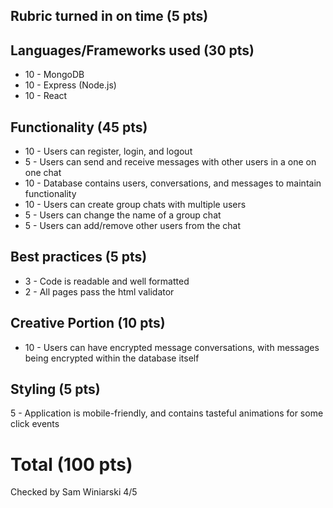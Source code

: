 ## Rubric turned in on time (5 pts)

## Languages/Frameworks used (30 pts)
* 10 - MongoDB 
* 10 - Express (Node.js) 
* 10 - React
 
## Functionality (45 pts)
* 10 - Users can register, login, and logout
* 5 - Users can send and receive messages with other users in a one on one chat
* 10 - Database contains users, conversations, and messages to maintain functionality
* 10 - Users can create group chats with multiple users
* 5 - Users can change the name of a group chat
* 5 - Users can add/remove other users from the chat

## Best practices (5 pts)
* 3 - Code is readable and well formatted
* 2 - All pages pass the html validator

## Creative Portion (10 pts)
* 10 - Users can have encrypted message conversations, with messages being encrypted within the database itself

## Styling (5 pts)
5 - Application is mobile-friendly, and contains tasteful animations for some click events

# Total (100 pts)

Checked by Sam Winiarski 4/5
